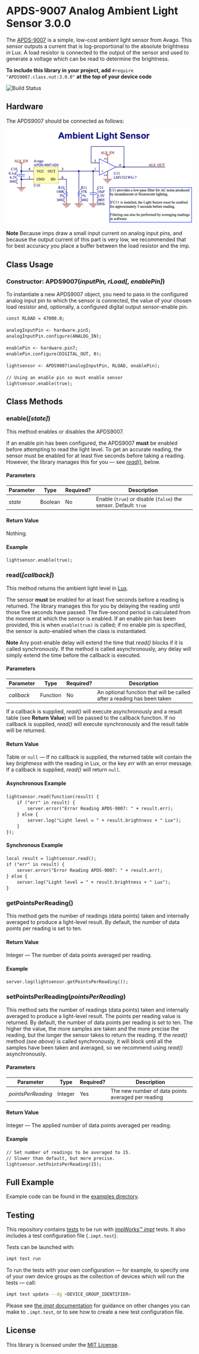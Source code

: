 # APDS-9007 Analog Ambient Light Sensor 3.0.0 #

The [APDS-9007](http://www.mouser.com/ds/2/38/V02-0512EN-4985.pdf) is a simple, low-cost ambient light sensor from Avago. This sensor outputs a current that is log-proportional to the absolute brightness in Lux. A load resistor is connected to the output of the sensor and used to generate a voltage which can be read to determine the brightness.

**To include this library in your project, add** `#require "APDS9007.class.nut:3.0.0"` **at the top of your device code**

![Build Status](https://cse-ci.electricimp.com/app/rest/builds/buildType:(id:Apds9007_BuildAndTest)/statusIcon)

## Hardware ##

The APDS9007 should be connected as follows:

![APDS9007 Circuit](./circuit.png)

**Note** Because imps draw a small input current on analog input pins, and because the output current of this part is very low, we recommended that for best accuracy you place a buffer between the load resistor and the imp.

## Class Usage ##

### Constructor: APDS9007(*inputPin, rLoad[, enablePin]*) ###

To instantiate a new APDS9007 object, you need to pass in the configured analog input pin to which the sensor is connected, the value of your chosen load resistor and, optionally, a configured digital output sensor-enable pin.

```squirrel
const RLOAD = 47000.0;

analogInputPin <- hardware.pin5;
analogInputPin.configure(ANALOG_IN);

enablePin <- hardware.pin7;
enablePin.configure(DIGITAL_OUT, 0);

lightsensor <- APDS9007(analogInputPin, RLOAD, enablePin);

// Using an enable pin so must enable sensor
lightsensor.enable(true);
```

## Class Methods ##

### enable(*[state]*) ###

This method enables or disables the APDS9007.

If an enable pin has been configured, the APDS9007 **must** be enabled before attempting to read the light level. To get an accurate reading, the sensor must be enabled for at least five seconds before taking a reading. However, the library manages this for you &mdash; see [*read()*](#readcallback), below.

#### Parameters ####

| Parameter | Type | Required? | Description |
| --- | --- | --- | --- |
| *state* | Boolean | No | Enable (`true`) or disable (`false`) the sensor. Default: `true` |

#### Return Value ####

Nothing.

#### Example ####

```squirrel
lightsensor.enable(true);
```

### read(*[callback]*) ###

This method returns the ambient light level in [Lux](http://en.wikipedia.org/wiki/Lux).

The sensor **must** be enabled for at least five seconds before a reading is returned. The library manages this for you by delaying the reading until those five seconds have passed. The five-second period is calculated from the moment at which the sensor is enabled. If an enable pin has been provided, this is when `enable(true)` is called; if no enable pin is specified, the sensor is auto-enabled when the class is instantiated.

**Note** Any post-enable delay will extend the time that *read()* blocks if it is called synchronously. If the method is called asynchronously, any delay will simply extend the time before the callback is executed.

#### Parameters ####

| Parameter | Type | Required? | Description |
| --- | --- | --- | --- |
| *callback* | Function | No | An optional function that will be called after a reading has been taken |

If a callback is supplied, *read()* will execute asynchronously and a result table (see **Return Value**) will be passed to the callback function. If no callback is supplied, *read()* will execute synchronously and the result table will be returned.

#### Return Value ####

Table or `null` &mdash; If no callback is supplied, the returned table will contain the key *brightness* with the reading in Lux, or the key *err* with an error message. If a callback is supplied, *read()* will return `null`.

#### Asynchronous Example ####

```squirrel
lightsensor.read(function(result) {
    if ("err" in result) {
        server.error("Error Reading APDS-9007: " + result.err);
    } else {
        server.log("Light level = " + result.brightness + " Lux");
    }
});
```

#### Synchronous Example ####

```squirrel
local result = lightsensor.read();
if ("err" in result) {
    server.error("Error Reading APDS-9007: " + result.err);
} else {
    server.log("Light level = " + result.brightness + " Lux");
}
```

### getPointsPerReading() ###

This method gets the number of readings (data points) taken and internally averaged to produce a light-level result. By default, the number of data points per reading is set to ten.

#### Return Value ####

Integer &mdash; The number of data points averaged per reading.

#### Example ####

```squirrel
server.log(lightsensor.getPointsPerReading());
```

### setPointsPerReading(*pointsPerReading*) ##

This method sets the number of readings (data points) taken and internally averaged to produce a light-level result. The points per reading value is returned. By default, the number of data points per reading is set to ten. The higher the value, the more samples are taken and the more precise the reading, but the longer the sensor takes to return the reading. If the *read()* method *(see above)* is called synchronously, it will block until all the samples have been taken and averaged, so we recommend using *read()* asynchronously.

#### Parameters ####

| Parameter | Type | Required? | Description |
| --- | --- | --- | --- |
| *pointsPerReading* | Integer | Yes | The new number of data points averaged per reading |

#### Return Value ####

Integer &mdash; The applied number of data points averaged per reading.

#### Example ####

```squirrel
// Set number of readings to be averaged to 15.
// Slower than default, but more precise.
lightsensor.setPointsPerReading(15);
```

## Full Example ##

Example code can be found in the [examples directory](./examples).

## Testing ##

This repository contains [tests](./tests) to be run with [impWorks™ *impt*](https://github.com/electricimp/imp-central-impt) tests. It also includes a test configuration file (`.impt.test`).

Tests can be launched with:

```bash
impt test run
```

To run the tests with your own configuration &mdash; for example, to specify one of your own device groups as the collection of devices which will run the tests &mdash; call:

```bash
impt test update --dg <DEVICE_GROUP_IDENTIFIER>
```

Please see [the *impt* documentation](https://github.com/electricimp/imp-central-impt/blob/master/CommandsManual.md#test-update) for guidance on other changes you can make to `.impt.test`, or to see how to create a new test configuration file.

## License ##

This library is licensed under the [MIT License](./LICENSE).
